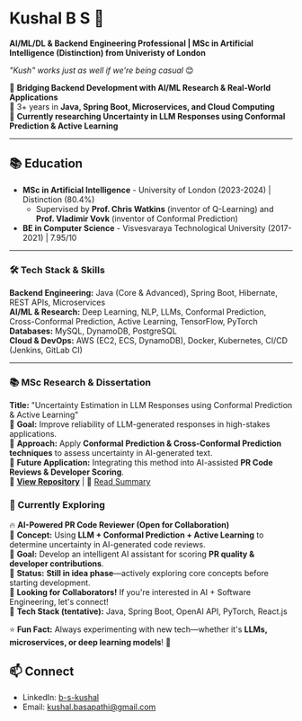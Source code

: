 # Kushal B S 👋
**AI/ML/DL & Backend Engineering Professional | MSc in Artificial Intelligence (Distinction) from Univeristy of London**

*"Kush" works just as well if we're being casual* 😊

🔹 **Bridging Backend Development with AI/ML Research & Real-World Applications**  
🔹 3+ years in **Java, Spring Boot, Microservices, and Cloud Computing**  
🔹 **Currently researching Uncertainty in LLM Responses using Conformal Prediction & Active Learning**  

---

## 📚 Education
- **MSc in Artificial Intelligence** - University of London (2023-2024) | Distinction (80.4%)  
  - Supervised by **Prof. Chris Watkins** (inventor of Q-Learning) and **Prof. Vladimir Vovk** (inventor of Conformal Prediction)  
- **BE in Computer Science** - Visvesvaraya Technological University (2017-2021) | 7.95/10  

---

### 🛠️ Tech Stack & Skills

**Backend Engineering:** Java (Core & Advanced), Spring Boot, Hibernate, REST APIs, Microservices  
**AI/ML & Research:** Deep Learning, NLP, LLMs, Conformal Prediction, Cross-Conformal Prediction, Active Learning, TensorFlow, PyTorch  
**Databases:** MySQL, DynamoDB, PostgreSQL  
**Cloud & DevOps:** AWS (EC2, ECS, DynamoDB), Docker, Kubernetes, CI/CD (Jenkins, GitLab CI)  

---

### 📚 MSc Research & Dissertation
**Title:** "Uncertainty Estimation in LLM Responses using Conformal Prediction & Active Learning"  
🔹 **Goal:** Improve reliability of LLM-generated responses in high-stakes applications.  
🔹 **Approach:** Apply **Conformal Prediction & Cross-Conformal Prediction techniques** to assess uncertainty in AI-generated text.  
🔹 **Future Application:** Integrating this method into AI-assisted **PR Code Reviews & Developer Scoring**.  
🔗 [**View Repository**](#) | 📄 [Read Summary](#)  

### 🚧 Currently Exploring

🔥 **AI-Powered PR Code Reviewer (Open for Collaboration)**  
🔹 **Concept:** Using **LLM + Conformal Prediction + Active Learning** to determine uncertainty in AI-generated code reviews.  
🔹 **Goal:** Develop an intelligent AI assistant for scoring **PR quality & developer contributions**.  
🔹 **Status:** **Still in idea phase**—actively exploring core concepts before starting development.  
🔹 **Looking for Collaborators!** If you're interested in AI + Software Engineering, let's connect!  
🔹 **Tech Stack (tentative):** Java, Spring Boot, OpenAI API, PyTorch, React.js  


⭐ **Fun Fact:** Always experimenting with new tech—whether it's **LLMs, microservices, or deep learning models**! 🚀


## 📫 Connect
- LinkedIn: [b-s-kushal](https://www.linkedin.com/in/b-s-kushal/)
- Email: kushal.basapathi@gmail.com
